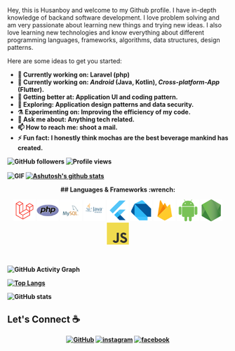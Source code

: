 Hey, this is Husanboy and welcome to my Github profile. I have in-depth knowledge of backand software development. I love problem solving and am very passionate about learning new things and trying new ideas. I also love learning new technologies and know everything about different programming languages, frameworks, algorithms, data structures, design patterns.


Here are some ideas to get you started:
<ul>
	<li>
     <b>🔭 Currently working on: Laravel (php)
   </li>
<li>
     <b>🔭 Currently working on:</b>  <b><i>Android</i></b> (Java, Kotlin), <b><i>Cross-platform-App</b></i> (Flutter).
   </li>
  <li>
     <b>🌱 Getting better at:  </b>  Application UI and coding pattern.
   </li>
  <li>
     <b>🤔 Exploring: </b> Application design patterns and data security.
   </li>
   <li>
      <b>⚗️ Experimenting on: </b> Improving the efficiency of my code.
   </li>
   <li>
     <b>💬 Ask me about: </b> Anything tech related.
   </li>
 
   <li>
     <b>📫 How to reach me: </b> shoot a mail.
   </li>
   
   <li>
     <b>⚡ Fun fact:  </b> I honestly think mochas are the best beverage mankind has created.
   </li>
</ul>


![GitHub followers](https://img.shields.io/github/followers/fifa420111?logo=GitHub&style=for-the-badge) 
![Profile views](https://gpvc.arturio.dev/fifa420111)  

<img align="center" alt="GIF" src="https://github.com/abhisheknaiidu/abhisheknaiidu/blob/master/code.gif?raw=true" width="500" height="320" />
<a href="https://github.com/fifa420111">
 <img align="center" src="https://github-readme-stats.vercel.app/api?username=fifa420111&show_icons=true&theme=gotham&line_height=27" alt="Ashutosh's github stats"/> 
</a>


</br>
<p align="center">## Languages & Frameworks :wrench:</p>
<p align="center">
	<img height="50" src="https://raw.githubusercontent.com/github/explore/80688e429a7d4ef2fca1e82350fe8e3517d3494d/topics/laravel/laravel.png">
	<img height="50" src="https://raw.githubusercontent.com/github/explore/80688e429a7d4ef2fca1e82350fe8e3517d3494d/topics/php/php.png">
	<img height="50" src="https://raw.githubusercontent.com/github/explore/80688e429a7d4ef2fca1e82350fe8e3517d3494d/topics/mysql/mysql.png">
	<img height="50" src="https://raw.githubusercontent.com/github/explore/80688e429a7d4ef2fca1e82350fe8e3517d3494d/topics/java/java.png">
	<img height="50" src="https://raw.githubusercontent.com/github/explore/80688e429a7d4ef2fca1e82350fe8e3517d3494d/topics/flutter/flutter.png">
    <img height="50" src="https://raw.githubusercontent.com/github/explore/80688e429a7d4ef2fca1e82350fe8e3517d3494d/topics/dart/dart.png">
    <img height="50" src="https://raw.githubusercontent.com/github/explore/80688e429a7d4ef2fca1e82350fe8e3517d3494d/topics/firebase/firebase.png">
    <img height="50" src="https://raw.githubusercontent.com/github/explore/80688e429a7d4ef2fca1e82350fe8e3517d3494d/topics/android/android.png">
    <img height="50" src="https://raw.githubusercontent.com/github/explore/80688e429a7d4ef2fca1e82350fe8e3517d3494d/topics/nodejs/nodejs.png">
    <img height="50" src="https://raw.githubusercontent.com/github/explore/80688e429a7d4ef2fca1e82350fe8e3517d3494d/topics/javascript/javascript.png">
</p>

</br>

![GitHub Activity Graph](https://activity-graph.herokuapp.com/graph?username=fifa420111)

[![Top Langs](https://github-readme-stats.vercel.app/api/top-langs/?username=fifa420111)](https://github.com/anuraghazra/github-readme-stats) 

![GitHub stats](https://github-readme-stats.vercel.app/api?username=fifa420111&show_icons=true&count_private=true)  




## Let's Connect :coffee:
<p align="center">
	<a href="https://github.com/fifa420111"><img height=50 src="./images/github.png" alt="GitHub"/></a>
<!-- 	<a href="https://www.linkedin.com/in/soumyadeep-sinha-80362416b/"><img height=50 src="./images/linkedin.png" alt="LinkedIn"/></a> -->
	<a href="https://instagram.com/Khusanboy__/"><img height=50 src="./images/instagram.png" alt="instagram"/></a>
	<a href="https://facebook.com/KhusanboyJ"><img height=50 src="./images/facebook.png" alt="facebook"/></a>
<!--     <a href="https://discordapp.com/users/299846223609987072/"><img height=50 src="./images/discord.png" alt="Discord"/></a> -->
   
</p>

<br/>
